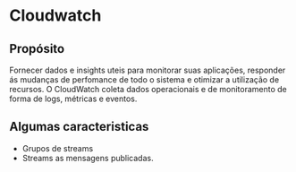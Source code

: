 # Cloudwatch
## Propósito
Fornecer dados e insights uteis para monitorar suas aplicações, responder ás mudanças de perfomance de todo o sistema e otimizar a utilização de recursos.
O CloudWatch coleta dados operacionais e de monitoramento de forma de logs, métricas e eventos.
## Algumas caracteristicas 
- Grupos de streams 
- Streams as mensagens publicadas.